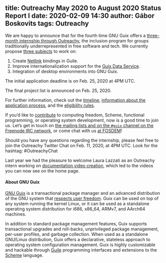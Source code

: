 title: Outreachy May 2020 to August 2020 Status Report I
date: 2020-02-09 14:30
author: Gábor Boskovits
tags: Outreachy
---
We are happy to announce that for the fourth time GNU Guix offers a
[three-month internship through Outreachy](https://www.outreachy.org),
the inclusion program for groups traditionally underrepresented in free software
and tech. We currently propose [three subjects](https://www.outreachy.org/apply/project-selection/#gnu-guix) to work on:

1. Create [Netlink](https://linux.die.net/man/7/netlink) bindings in Guile.
2. Improve internationalization support for the [Guix Data Service](http://data.guix.gnu.org).
3. Integration of desktop environments into GNU Guix.

The initial application deadline is on Feb. 25, 2020 at 4PM UTC.

The final project list is announced on Feb. 25, 2020.

For further information, check out the
[timeline](https://www.outreachy.org/apply/project-selection),
[information about the application
process](https://www.outreachy.org/apply), and the [eligibility
rules](https://www.outreachy.org/apply/eligibility).

If you’d like to [contribute](https://guix.gnu.org/manual/en/html_node/Contributing.html)
to computing freedom, Scheme, functional programming, or operating system
development, now is a good time to join us. Let’s get in touch on
[the mailing lists and on the `#guix` channel on the Freenode IRC
network](https://guix.gnu.org/contact/), or come chat with us [at
FOSDEM](https://guix.gnu.org/blog/2020/meet-guix-at-fosdem-2020/)!

Should you have any questions regarding the internship, please feel free to join the Outreachy Twitter
Chat on Feb. 11, 2020, at 4PM UTC. Look for the hashtag: #OutreachyChat

Last year we had the pleasure to welcome Laura Lazzati as an Outreachy intern working on [documentation video creation](https://guix.gnu.org/blog/2019/documentation-video-creation/), which led to the videos you can now see on the home page.

#### About GNU Guix

[GNU Guix](https://guix.gnu.org) is a transactional package
manager and an advanced distribution of the GNU system that [respects
user
freedom](https://www.gnu.org/distros/free-system-distribution-guidelines.html).
Guix can be used on top of any system running the kernel Linux, or it
can be used as a standalone operating system distribution for i686,
x86_64, ARMv7, and AArch64 machines.

In addition to standard package management features, Guix supports
transactional upgrades and roll-backs, unprivileged package management,
per-user profiles, and garbage collection.  When used as a standalone
GNU/Linux distribution, Guix offers a declarative, stateless approach to
operating system configuration management.  Guix is highly customizable
and hackable through [Guile](https://www.gnu.org/software/guile)
programming interfaces and extensions to the
[Scheme](http://schemers.org) language.

